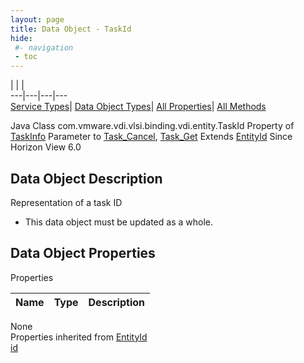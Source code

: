 ```yaml
---
layout: page
title: Data Object - TaskId
hide:
 #- navigation
 - toc
---
```


  
| | |   
---|---|---|---  
[Service Types](index-mo_types.md)| [Data Object Types](index-do_types.md)| [All Properties](index-properties.md)| [All Methods](index-methods.md)  
  



Java Class
    com.vmware.vdi.vlsi.binding.vdi.entity.TaskId
Property of
     [TaskInfo](vdi.task.Task.TaskInfo.md#field_detail)
Parameter to
     [Task_Cancel](vdi.task.Task.md#cancel), [Task_Get](vdi.task.Task.md#get)
Extends
     [EntityId](vdi.EntityId.md)
Since 
    Horizon View 6.0

## Data Object Description 

Representation of a task ID 

  * This data object must be updated as a whole.



## Data Object Properties

Properties

Name |  Type |  Description   
---|---|---  
None  
Properties inherited from [EntityId](vdi.EntityId.md)  
[id](vdi.EntityId.md#id)  
  
  
 
  
  

